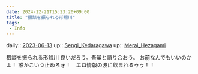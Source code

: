 ```yaml
---
date: 2024-12-21T15:23:20+09:00
title: "猥談を振られる形鱈川"
tags:
 - Info
---
```


daily:: [2023-06-13](/Daily_Note/2023-06-13.md)
up:: [Sengi_Kedaragawa](../Bar/Novel/Nacaria/Sengi_Kedaragawa.md)
up:: [Merai_Hezagami](../Bar/Novel/Nacaria/Merai_Hezagami.md)

猥談を振られる形鱈川
良いだろう。吾輩と語り合おう。
お前なんでもいいのかよ！
誰かこいつ止めろォ！　エロ情報の波に飲まれるゥゥ！！